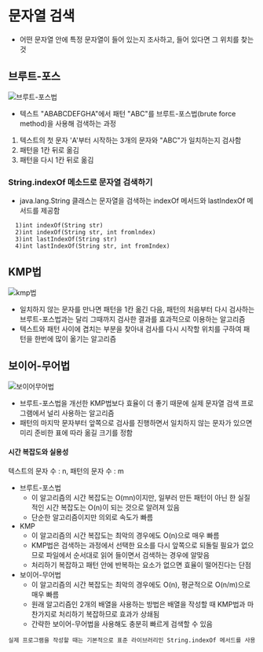 # 문자열 검색
- 어떤 문자열 안에 특정 문자열이 들어 있는지 조사하고, 들어 있다면 그 위치를 찾는 것


## 브루트-포스
![브루트-포스법](https://github.com/mkyoung24/Algorithm/assets/103173521/0410184c-5886-4873-b28a-990f314fac74)
- 텍스트 "ABABCDEFGHA"에서 패턴 "ABC"를 브루트-포스법(brute force method)을 사용해 검색하는 과정
1. 텍스트의 첫 문자 'A'부터 시작하는 3개의 문자와 "ABC"가 일치하는지 검사함
2. 패턴을 1칸 뒤로 옮김
3. 패턴을 다시 1칸 뒤로 옮김


### String.indexOf 메소드로 문자열 검색하기
- java.lang.String 클래스는 문자열을 검색하는 indexOf 메서드와 lastIndexOf 메서드를 제공함
```
  1)int indexOf(String str)
  2)int indexOf(String str, int fromlndex)
  3)int lastIndexOf(String str)
  4)int lastIndexOf(String str, int fromIndex)
```


## KMP법
![kmp법](https://github.com/mkyoung24/Algorithm/assets/103173521/d9de9134-d431-44eb-976c-afb3af8af9c4)
- 일치하지 않는 문자를 만나면 패턴을 1칸 옮긴 다음, 패턴의 처음부터 다시 검사하는 브루트-포스법과는 달리 그때까지 검사한 결과를 효과적으로 이용하는 알고리즘
- 텍스트와 패턴 사이에 겹치는 부분을 찾아내 검사를 다시 시작할 위치를 구하여 패턴을 한번에 많이 옮기는 알고리즘


## 보이어-무어법
![보이어무어법](https://github.com/mkyoung24/Algorithm/assets/103173521/a5a02259-ddee-41c7-acbd-2abcf01021d6)
- 브루트-포스법을 개선한 KMP법보다 효율이 더 좋기 때문에 실제 문자열 검색 프로그램에서 널리 사용하는 알고리즘
- 패턴의 마지막 문자부터 앞쪽으로 검사를 진행하면서 일치하지 않는 문자가 있으면 미리 준비한 표에 따라 옮길 크기를 정함


#### 시간 복잡도와 실용성
텍스트의 문자 수 : n, 패턴의 문자 수 : m
* 브루트-포스법
  * 이 알고리즘의 시간 복잡도는 O(mn)이지만, 일부러 만든 패턴이 아닌 한 실질적인 시간 복잡도는 O(n)이 되는 것으로 알려져 있음
  * 단순한 알고리즘이지만 의외로 속도가 빠름
* KMP
  * 이 알고리즘의 시간 복잡도는 최악의 경우에도 O(n)으로 매우 빠름
  * KMP법은 검색하는 과정에서 선택한 요소를 다시 앞쪽으로 되돌릴 필요가 없으므로 파일에서 순서대로 읽어 들이면서 검색하는 경우에 알맞음
  * 처리하기 복잡하고 패턴 안에 반복하는 요소가 없으면 효율이 떨어진다는 단점
* 보이어-무어법
  * 이 알고리즘의 시간 복잡도는 최악의 경우에도 O(n), 평균적으로 O(n/m)으로 매우 빠름
  * 원래 알고리즘인 2개의 배열을 사용하는 방법은 배열을 작성할 때 KMP법과 마찬가지로 처리하기 복잡하므로 효과가 상쇄됨
  * 간략한 보이어-무어법을 사용해도 충분히 빠르게 검색할 수 있음
 

`실제 프로그램을 작성할 때는 기본적으로 표준 라이브러리인 String.indexOf 메서드를 사용`

   
